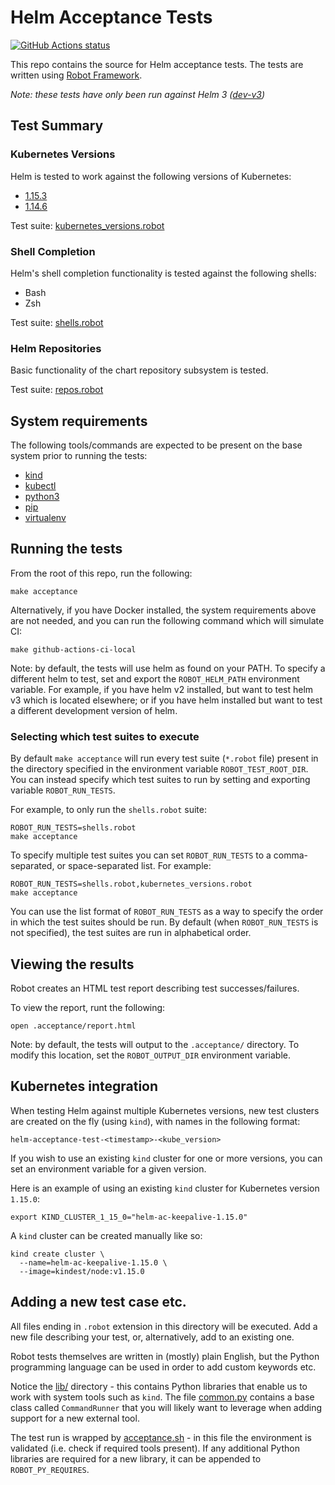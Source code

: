 # Helm Acceptance Tests

[![GitHub Actions status](https://github.com/helm/acceptance-testing/workflows/acceptance-tests/badge.svg)](https://github.com/helm/acceptance-testing/actions)

This repo contains the source for Helm acceptance tests.
The tests are written using [Robot Framework](https://robotframework.org/).

*Note: these tests have only been run against Helm 3 ([dev-v3](https://github.com/helm/helm/tree/dev-v3))*

## Test Summary

### Kubernetes Versions

Helm is tested to work against the following versions of Kubernetes:

<!-- 
TODO

Add support for 1.16+, getting the following error:
Error: apiVersion "apps/v1beta1" in nginx/templates/deployment.yaml is not available
[1.16.1](https://github.com/kubernetes/kubernetes/blob/master/CHANGELOG-1.16.md)

Also, upgrade to 1.15.4 and 1.14.7
(see issue on kind: https://github.com/kubernetes-sigs/kind/issues/948)

-->

- [1.15.3](https://github.com/kubernetes/kubernetes/blob/master/CHANGELOG-1.15.md)
- [1.14.6](https://github.com/kubernetes/kubernetes/blob/master/CHANGELOG-1.14.md)

Test suite: [kubernetes_versions.robot](./testsuites/kubernetes_versions.robot)


### Shell Completion

Helm's shell completion functionality is tested against the following shells:

- Bash
- Zsh

Test suite: [shells.robot](./testsuites/shells.robot)

### Helm Repositories

Basic functionality of the chart repository subsystem is tested.

Test suite: [repos.robot](./testsuites/repos.robot)

## System requirements

The following tools/commands are expected to be present on the base system
prior to running the tests:

- [kind](https://kind.sigs.k8s.io/)
- [kubectl](https://kubernetes.io/docs/tasks/tools/install-kubectl/)
- [python3](https://www.python.org/downloads/)
- [pip](https://pip.pypa.io/en/stable/installing/)
- [virtualenv](https://virtualenv.pypa.io/en/latest/installation/)

## Running the tests

From the root of this repo, run the following:

```
make acceptance
```

Alternatively, if you have Docker installed, 
the system requirements above are not needed, and you can run the following
command which will simulate CI:
```
make github-actions-ci-local
```

Note: by default, the tests will use helm as found on your PATH.
To specify a different helm to test, set and export the `ROBOT_HELM_PATH`
environment variable.  For example, if you have helm v2 installed, but want
to test helm v3 which is located elsewhere; or if you have helm installed
but want to test a different development version of helm.

### Selecting which test suites to execute

By default `make acceptance` will run every test suite (`*.robot` file) present in the directory specified in the environment variable `ROBOT_TEST_ROOT_DIR`.  You can instead specify which test suites to run by setting and exporting variable `ROBOT_RUN_TESTS`.

For example, to only run the `shells.robot` suite:

```
ROBOT_RUN_TESTS=shells.robot
make acceptance
```

To specify multiple test suites you can set `ROBOT_RUN_TESTS` to a comma-separated, or space-separated list.  For example:

```
ROBOT_RUN_TESTS=shells.robot,kubernetes_versions.robot
make acceptance
```

You can use the list format of `ROBOT_RUN_TESTS` as a way to specify the order in which the test suites should be run.  By default (when `ROBOT_RUN_TESTS` is not specified), the test suites are run in alphabetical order.

## Viewing the results

Robot creates an HTML test report describing test successes/failures.

To view the report, runt the following:

```
open .acceptance/report.html
```

Note: by default, the tests will output to the `.acceptance/` directory.
To modify this location, set the `ROBOT_OUTPUT_DIR` environment variable.

## Kubernetes integration

When testing Helm against multiple Kubernetes versions,
new test clusters are created on the fly (using `kind`),
with names in the following format:

```
helm-acceptance-test-<timestamp>-<kube_version>
```

If you wish to use an existing `kind` cluster for one
or more versions, you can set an environment variable for
a given version.

Here is an example of using an existing `kind` cluster
for Kubernetes version `1.15.0`:

```
export KIND_CLUSTER_1_15_0="helm-ac-keepalive-1.15.0"
```

A `kind` cluster can be created manually like so:

```
kind create cluster \
  --name=helm-ac-keepalive-1.15.0 \
  --image=kindest/node:v1.15.0
```

## Adding a new test case etc.

All files ending in `.robot` extension in this directory will be executed.
Add a new file describing your test, or, alternatively, add to an existing one.

Robot tests themselves are written in (mostly) plain English, but the Python
programming language can be used in order to add custom keywords etc.

Notice the [lib/](./lib/) directory - this contains Python libraries that
enable us to work with system tools such as `kind`. The file [common.py](./lib/common.py)
contains a base class called `CommandRunner` that you will likely want to
leverage when adding support for a new external tool.

The test run is wrapped by [acceptance.sh](./scripts/acceptance.sh) -
in this file the environment is validated (i.e. check if required tools present). 
If any additional Python libraries are required for a new library, 
it can be appended to `ROBOT_PY_REQUIRES`.





